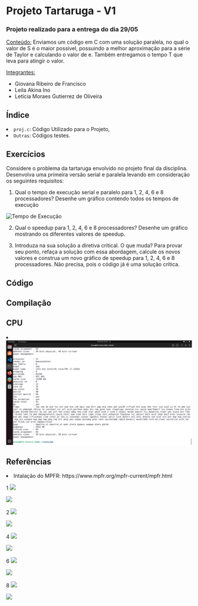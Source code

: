 <h1>Projeto Tartaruga - V1</h1>

<h3>Projeto realizado para a entrega do dia 29/05</h3>

<ins>Conteúdo:</ins> Enviamos um código em C com uma solução paralela, no qual o valor de S é o maior possível, possuindo a melhor aproximação para a série de Taylor e calculando o valor de e. Também entregamos o tempo T que leva para atingir o valor. 

<ins>Integrantes:</ins>
- Giovana Ribeiro de Francisco
- Leila Akina Ino
- Letícia Moraes Gutierrez de Oliveira

<h2>Índice</h2>
<li><code>proj.c</code>: Código Utilizado para o Projeto,</li>
<li><code>Outras</code>: Códigos testes.</li>

<h2>Exercícios</h2>
Considere o problema da tartaruga envolvido no projeto final da disciplina. Desenvolva uma primeira versão serial e paralela levando em consideração os seguintes requisitos:

1. Qual o tempo de execução serial e paralelo para 1, 2, 4, 6 e 8 processadores? Desenhe um gráfico contendo todos os tempos de execução
<img src = "https://github.com/giovanaribeirodefrancisco/Computa-o-Paralela/blob/main/src/N%C3%BAcleo%20x%20Tempo%20(Min)%20-%20Critico.png" alt = "Tempo de Execução">

2. Qual o speedup para 1, 2, 4, 6 e 8 processadores? Desenhe um gráfico mostrando os diferentes valores de speedup.

3. Introduza na sua solução a diretiva critical. O que muda? Para provar seu ponto, refaça a solução com essa abordagem, calcule os novos valores e construa um novo gráfico de speedup para 1, 2, 4, 6 e 8 processadores.
   Não precisa, pois o código já é uma solução crítica.

<h2>Código</h2>

<h2>Compilação</h2>
  
<h2>CPU</h2>
<li><img src = "https://github.com/giovanaribeirodefrancisco/Computa-o-Paralela/blob/main/src/Captura%20de%20tela%20de%202024-05-22%2005-40-02.png" alt = "Informacao Cpu Mackenzie"></li>

<h2>Referências</h2>
<li>Intalação do MPFR: https://www.mpfr.org/mpfr-current/mpfr.html</li>

1
<img src="https://github.com/giovanaribeirodefrancisco/Computa-o-Paralela/assets/161640729/b4d7804d-e6ba-4730-aaf6-3de7080fe431">

<img src="https://github.com/giovanaribeirodefrancisco/Computa-o-Paralela/assets/161640729/e8beb2aa-8f5e-49e1-9b97-eeac2e9f7df4">


2
<img src="https://github.com/giovanaribeirodefrancisco/Computa-o-Paralela/assets/161640729/90b80364-3dc1-40b4-84a5-985f0528ed18">

<img src="https://github.com/giovanaribeirodefrancisco/Computa-o-Paralela/assets/161640729/25a09097-d4e4-4465-bb68-c28a4772db6c">

4
<img src="https://github.com/giovanaribeirodefrancisco/Computa-o-Paralela/assets/161640729/baa01803-66a7-4f03-a918-a42113c7c624">

<img src="https://github.com/giovanaribeirodefrancisco/Computa-o-Paralela/assets/161640729/bb589935-8d82-4e6b-9ca5-6a7d2965b9d5">

6
<img src="https://github.com/giovanaribeirodefrancisco/Computa-o-Paralela/assets/161640729/8b4ac87e-24a8-4653-8aa4-33cda08cfd7c">

<img src="https://github.com/giovanaribeirodefrancisco/Computa-o-Paralela/assets/161640729/4f7d8890-7620-48fd-82d3-d075fe64bfd7">

8
<img src="https://github.com/giovanaribeirodefrancisco/Computa-o-Paralela/assets/161640729/58805179-3b10-49e7-9a68-08045db41c9a">

<img src="https://github.com/giovanaribeirodefrancisco/Computa-o-Paralela/assets/161640729/d86bc254-884a-4ee3-bcb7-3aa118b9adf0">
